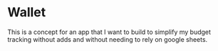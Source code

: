 # Wallet
This is a concept for an app that I want to build to simplify my budget
tracking without adds and without needing to rely on google sheets.
